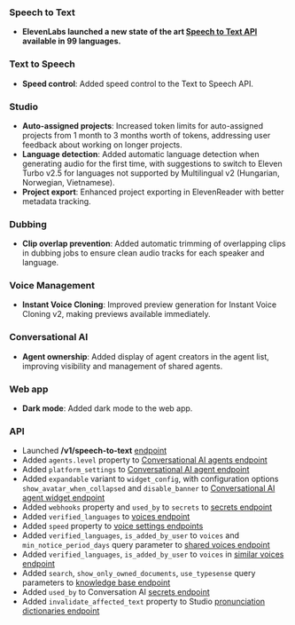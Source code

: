 ### Speech to Text

- **ElevenLabs launched a new state of the art [Speech to Text API](/docs/capabilities/speech-to-text) available in 99 languages.**

### Text to Speech

- **Speed control**: Added speed control to the Text to Speech API.

### Studio

- **Auto-assigned projects**: Increased token limits for auto-assigned projects from 1 month to 3 months worth of tokens, addressing user feedback about working on longer projects.
- **Language detection**: Added automatic language detection when generating audio for the first time, with suggestions to switch to Eleven Turbo v2.5 for languages not supported by Multilingual v2 (Hungarian, Norwegian, Vietnamese).
- **Project export**: Enhanced project exporting in ElevenReader with better metadata tracking.

### Dubbing

- **Clip overlap prevention**: Added automatic trimming of overlapping clips in dubbing jobs to ensure clean audio tracks for each speaker and language.

### Voice Management

- **Instant Voice Cloning**: Improved preview generation for Instant Voice Cloning v2, making previews available immediately.

### Conversational AI

- **Agent ownership**: Added display of agent creators in the agent list, improving visibility and management of shared agents.

### Web app

- **Dark mode**: Added dark mode to the web app.

### API

<Accordion title="View API changes">

- Launched **/v1/speech-to-text** [endpoint](/docs/api-reference/speech-to-text/convert)
- Added `agents.level` property to [Conversational AI agents endpoint](/docs/api-reference/agents/get-agents#response.body.agents.access_level)
- Added `platform_settings` to [Conversational AI agent endpoint](/docs/api-reference/agents/update-agent#request.body.platform_settings)
- Added `expandable` variant to `widget_config`, with configuration options `show_avatar_when_collapsed` and `disable_banner` to [Conversational AI agent widget endpoint](/docs/api-reference/agents/get-agent#response.body.widget)
- Added `webhooks` property and `used_by` to `secrets` to [secrets endpoint](/docs/api-reference/workspace/get-secrets#response.body.secrets.used_by)
- Added `verified_languages` to [voices endpoint](/docs/api-reference/voices/get#response.body.verified_languages)
- Added `speed` property to [voice settings endpoints](/docs/api-reference/voices/get#response.body.settings.speed)
- Added `verified_languages`, `is_added_by_user` to `voices` and `min_notice_period_days` query parameter to [shared voices endpoint](/docs/api-reference/voice-library/get-shared#request.query)
- Added `verified_languages`, `is_added_by_user` to `voices` in [similar voices endpoint](/docs/api-reference/voices/get-similar-library-voices)
- Added `search`, `show_only_owned_documents`, `use_typesense` query parameters to [knowledge base endpoint](/docs/api-reference/knowledge-base/get-knowledge-base-list#request.query.search)
- Added `used_by` to Conversation AI [secrets endpoint](/docs/api-reference/workspace/get-secrets)
- Added `invalidate_affected_text` property to Studio [pronunciation dictionaries endpoint](/docs/api-reference/studio/create-pronunciation-dictionaries#request.body.invalidate_affected_text)

</Accordion>